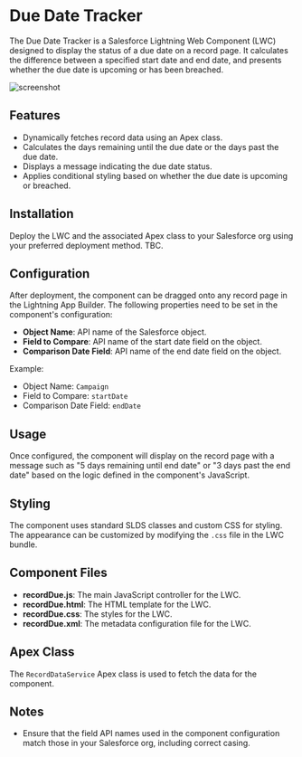 # Due Date Tracker

The Due Date Tracker is a Salesforce Lightning Web Component (LWC) designed to display the status of a due date on a record page. It calculates the difference between a specified start date and end date, and presents whether the due date is upcoming or has been breached.

![screenshot](https://github.com/thedhanawada/SFDC-Due-Date-Tracker/assets/13751641/f65491b7-4e5b-478e-8805-138abf762670)

## Features

- Dynamically fetches record data using an Apex class.
- Calculates the days remaining until the due date or the days past the due date.
- Displays a message indicating the due date status.
- Applies conditional styling based on whether the due date is upcoming or breached.

## Installation

Deploy the LWC and the associated Apex class to your Salesforce org using your preferred deployment method. TBC.

## Configuration

After deployment, the component can be dragged onto any record page in the Lightning App Builder. The following properties need to be set in the component's configuration:

- **Object Name**: API name of the Salesforce object.
- **Field to Compare**: API name of the start date field on the object.
- **Comparison Date Field**: API name of the end date field on the object.

Example:
- Object Name: `Campaign`
- Field to Compare: `startDate`
- Comparison Date Field: `endDate`

## Usage

Once configured, the component will display on the record page with a message such as "5 days remaining until end date" or "3 days past the end date" based on the logic defined in the component's JavaScript.

## Styling

The component uses standard SLDS classes and custom CSS for styling. The appearance can be customized by modifying the `.css` file in the LWC bundle.

## Component Files

- **recordDue.js**: The main JavaScript controller for the LWC.
- **recordDue.html**: The HTML template for the LWC.
- **recordDue.css**: The styles for the LWC.
- **recordDue.xml**: The metadata configuration file for the LWC.

## Apex Class

The `RecordDataService` Apex class is used to fetch the data for the component.

## Notes

- Ensure that the field API names used in the component configuration match those in your Salesforce org, including correct casing.
